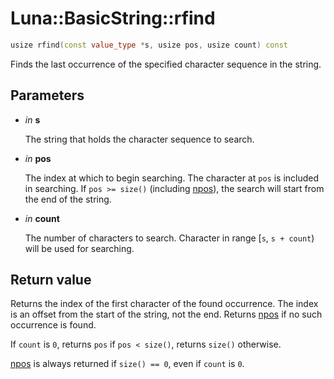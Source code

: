 # Luna::BasicString::rfind

```c++
usize rfind(const value_type *s, usize pos, usize count) const
```

Finds the last occurrence of the specified character sequence in the string. 



## Parameters
* *in* **s**

    The string that holds the character sequence to search. 

* *in* **pos**

    The index at which to begin searching. The character at `pos` is included in searching. If `pos >= size()` (including [npos](class_luna_1_1_basic_string_1aba46fb9e7bfa2d6d109cc138bfa6cc11.md)), the search will start from the end of the string. 

* *in* **count**

    The number of characters to search. Character in range [`s`, `s + count`) will be used for searching. 

## Return value
Returns the index of the first character of the found occurrence. The index is an offset from the start of the string, not the end. Returns [npos](class_luna_1_1_basic_string_1aba46fb9e7bfa2d6d109cc138bfa6cc11.md) if no such occurrence is found.


If `count` is `0`, returns `pos` if `pos < size()`, returns `size()` otherwise.

[npos](class_luna_1_1_basic_string_1aba46fb9e7bfa2d6d109cc138bfa6cc11.md) is always returned if `size() == 0`, even if `count` is `0`. 


